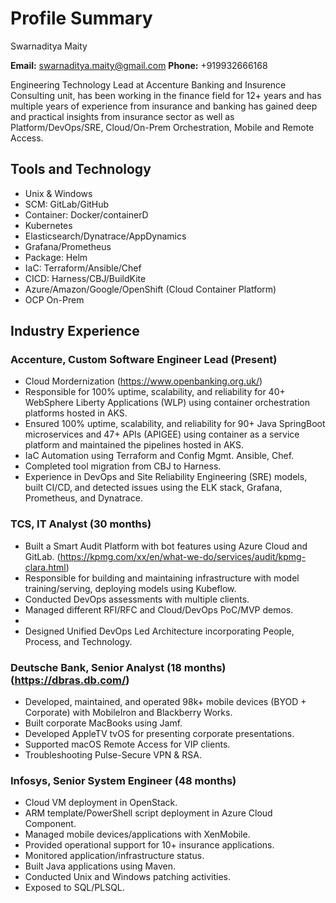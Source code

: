 # Profile Summary

Swarnaditya Maity

**Email:** swarnaditya.maity@gmail.com
**Phone:** +919932666168

Engineering Technology Lead at Accenture Banking and Insurence Consulting unit, has been working in the finance field for 12+ years and has multiple years of experience from insurance and banking has gained deep and practical insights from insurance sector as well as Platform/DevOps/SRE, Cloud/On-Prem Orchestration, Mobile and Remote Access. 


## Tools and Technology

- Unix & Windows
- SCM: GitLab/GitHub
- Container: Docker/containerD
- Kubernetes
- Elasticsearch/Dynatrace/AppDynamics
- Grafana/Prometheus
- Package: Helm
- IaC: Terraform/Ansible/Chef
- CICD: Harness/CBJ/BuildKite
- Azure/Amazon/Google/OpenShift (Cloud Container Platform)
- OCP On-Prem

## Industry Experience

### Accenture, Custom Software Engineer Lead (Present)

- Cloud Mordernization (https://www.openbanking.org.uk/)
- Responsible for 100% uptime, scalability, and reliability for 40+ WebSphere Liberty Applications (WLP) using container orchestration platforms hosted in AKS.
- Ensured 100% uptime, scalability, and reliability for 90+ Java SpringBoot microservices and 47+ APIs (APIGEE) using container as a service platform and maintained the pipelines hosted in AKS.
- IaC Automation using Terraform and Config Mgmt. Ansible, Chef.
- Completed tool migration from CBJ to Harness.
- Experience in DevOps and Site Reliability Engineering (SRE) models, built CI/CD, and detected issues using the ELK stack, Grafana, Prometheus, and Dynatrace.

### TCS, IT Analyst (30 months)

- Built a Smart Audit Platform with bot features using Azure Cloud and GitLab. (https://kpmg.com/xx/en/what-we-do/services/audit/kpmg-clara.html)
- Responsible for building and maintaining infrastructure with model training/serving, deploying models using Kubeflow.
- Conducted DevOps assessments with multiple clients.
- Managed different RFI/RFC and Cloud/DevOps PoC/MVP demos.
- 
- Designed Unified DevOps Led Architecture incorporating People, Process, and Technology.

### Deutsche Bank, Senior Analyst (18 months) (https://dbras.db.com/)

- Developed, maintained, and operated 98k+ mobile devices (BYOD + Corporate) with MobileIron and Blackberry Works.
- Built corporate MacBooks using Jamf.
- Developed AppleTV tvOS for presenting corporate presentations.
- Supported macOS Remote Access for VIP clients.
- Troubleshooting Pulse-Secure VPN & RSA.

### Infosys, Senior System Engineer (48 months)

- Cloud VM deployment in OpenStack. 
- ARM template/PowerShell script deployment in Azure Cloud Component.
- Managed mobile devices/applications with XenMobile.
- Provided operational support for 10+ insurance applications.
- Monitored application/infrastructure status.
- Built Java applications using Maven.
- Conducted Unix and Windows patching activities.
- Exposed to SQL/PLSQL.
